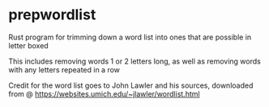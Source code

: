 # prepwordlist

Rust program for trimming down a word list into ones that are possible in letter boxed

This includes removing words 1 or 2 letters long, as well as removing words with any letters repeated in a row

Credit for the word list goes to John Lawler and his sources, downloaded from @ https://websites.umich.edu/~jlawler/wordlist.html